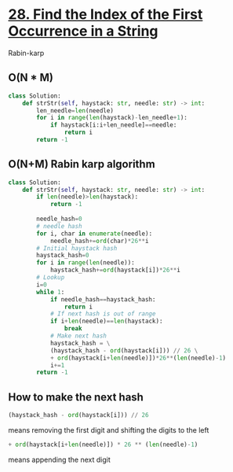 # [28. Find the Index of the First Occurrence in a String](https://leetcode.com/problems/find-the-index-of-the-first-occurrence-in-a-string/)
Rabin-karp
## O(N * M)
~~~python
class Solution:
    def strStr(self, haystack: str, needle: str) -> int:
        len_needle=len(needle)
        for i in range(len(haystack)-len_needle+1):
            if haystack[i:i+len_needle]==needle:
                return i
        return -1
~~~

## O(N+M) Rabin karp algorithm
~~~python
class Solution:
    def strStr(self, haystack: str, needle: str) -> int:
        if len(needle)>len(haystack):
            return -1
        
        needle_hash=0
        # needle hash
        for i, char in enumerate(needle):
            needle_hash+=ord(char)*26**i
        # Initial haystack hash
        haystack_hash=0
        for i in range(len(needle)):
            haystack_hash+=ord(haystack[i])*26**i
        # Lookup
        i=0
        while 1:
            if needle_hash==haystack_hash:
                return i
            # If next hash is out of range
            if i+len(needle)==len(haystack):
                break
            # Make next hash
            haystack_hash = \
            (haystack_hash - ord(haystack[i])) // 26 \
            + ord(haystack[i+len(needle)])*26**(len(needle)-1)
            i+=1
        return -1
~~~
## How to make the next hash
~~~python
(haystack_hash - ord(haystack[i])) // 26
~~~ 
means removing the first digit and shifting the digits to the left
~~~python
+ ord(haystack[i+len(needle)]) * 26 ** (len(needle)-1)
~~~
means appending the next digit
